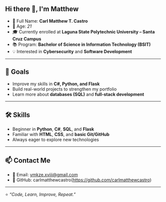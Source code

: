 ## Hi there 👋, I'm Matthew

- 🧑 Full Name: **Carl Matthew T. Castro**  
- 🎂 Age: *21*  
- 🎓 Currently enrolled at **Laguna State Polytechnic University – Santa Cruz Campus**  
- 📚 Program: **Bachelor of Science in Information Technology (BSIT)**  
- 💡 Interested in **Cybersecurity** and **Software Development**  
---

## 🎯 Goals  
- Improve my skills in **C#, Python, and Flask**  
- Build real-world projects to strengthen my portfolio  
- Learn more about **databases (SQL)** and **full-stack development**  

---

## 🛠 Skills  
- Beginner in **Python**, **C#**, **SQL**, and **Flask**  
- Familiar with **HTML**, **CSS**, and **basic Git/GitHub**  
- Always eager to explore new technologies  

---

## 📫 Contact Me  
- 📧 Email: ymkze.xviii@gmail.com 
- 🐙 GitHub: carlmatthewcastro(https://github.com/carlmatthewcastro)  

---

⭐ *“Code, Learn, Improve, Repeat.”*  
